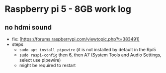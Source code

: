 # Raspberry pi 5 - 8GB work log

## no hdmi sound
- fix: [https://forums.raspberrypi.com/viewtopic.php?t=383491]
- steps
    - `sudo apt install pipewire` (it is not installed by default in the Rpi5
    - `sudo raspi-config` then 6, then A7 (System Tools and Audio Settings, select use pipewire)
    -  might be required to restart

